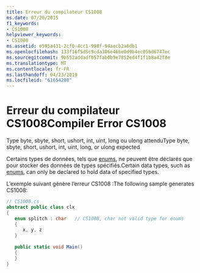 ```yaml
---
title: Erreur du compilateur CS1008
ms.date: 07/20/2015
f1_keywords:
- CS1008
helpviewer_keywords:
- CS1008
ms.assetid: e595a431-2cf0-4cc1-998f-94aecb2a6db1
ms.openlocfilehash: 133f16f5d5c9cda306e46be0d9b4ec05bd6747ec
ms.sourcegitcommit: 9b552addadfb57fab0b9e7852ed4f1f1b8a42f8e
ms.translationtype: MT
ms.contentlocale: fr-FR
ms.lasthandoff: 04/23/2019
ms.locfileid: "61654208"
---
```

# <a name="compiler-error-cs1008"></a><span data-ttu-id="84786-102">Erreur du compilateur CS1008</span><span class="sxs-lookup"><span data-stu-id="84786-102">Compiler Error CS1008</span></span>
<span data-ttu-id="84786-103">Type byte, sbyte, short, ushort, int, uint, long ou ulong attendu</span><span class="sxs-lookup"><span data-stu-id="84786-103">Type byte, sbyte, short, ushort, int, uint, long, or ulong expected</span></span>  
  
 <span data-ttu-id="84786-104">Certains types de données, tels que [enums](../../csharp/language-reference/keywords/enum.md), ne peuvent être déclarés que pour stocker des données de types spécifiés.</span><span class="sxs-lookup"><span data-stu-id="84786-104">Certain data types, such as [enums](../../csharp/language-reference/keywords/enum.md), can only be declared to hold data of specified types.</span></span>  
  
 <span data-ttu-id="84786-105">L’exemple suivant génère l’erreur CS1008 :</span><span class="sxs-lookup"><span data-stu-id="84786-105">The following sample generates CS1008:</span></span>  
  
```csharp  
// CS1008.cs  
abstract public class clx  
{  
   enum splitch : char   // CS1008, char not valid type for enums  
   {  
      x, y, z  
   }  
  
   public static void Main()  
   {  
   }  
}  
```
